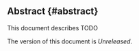 ## Abstract {#abstract}

This document describes TODO

The version of this document is *Unreleased*.
